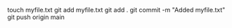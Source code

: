 touch myfile.txt
git add myfile.txt
git add .
git commit -m "Added myfile.txt"
git push origin main
